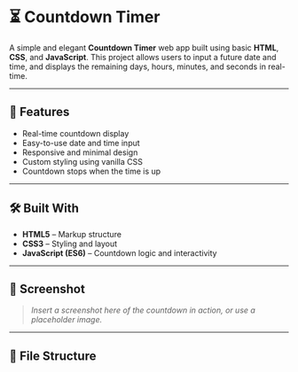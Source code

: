 # ⏳ Countdown Timer

A simple and elegant **Countdown Timer** web app built using basic **HTML**, **CSS**, and **JavaScript**. This project allows users to input a future date and time, and displays the remaining days, hours, minutes, and seconds in real-time.

---

## 🚀 Features

- Real-time countdown display  
- Easy-to-use date and time input  
- Responsive and minimal design  
- Custom styling using vanilla CSS  
- Countdown stops when the time is up

---

## 🛠️ Built With

- **HTML5** – Markup structure  
- **CSS3** – Styling and layout  
- **JavaScript (ES6)** – Countdown logic and interactivity

---

## 📸 Screenshot

> *Insert a screenshot here of the countdown in action, or use a placeholder image.*

---

## 📂 File Structure

